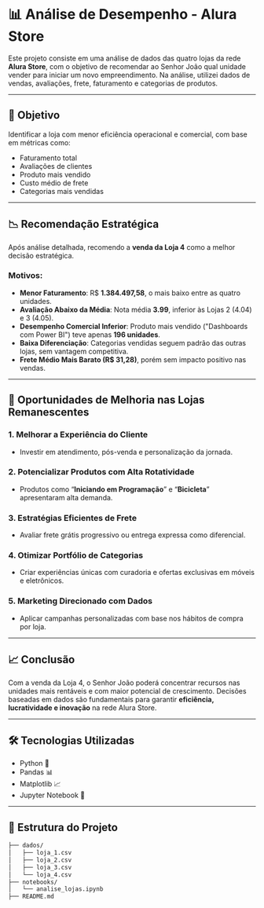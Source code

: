 # 📊 Análise de Desempenho - Alura Store

Este projeto consiste em uma análise de dados das quatro lojas da rede **Alura Store**, com o objetivo de recomendar ao Senhor João qual unidade vender para iniciar um novo empreendimento. Na análise, utilizei dados de vendas, avaliações, frete, faturamento e categorias de produtos.

---

## 🧠 Objetivo

Identificar a loja com menor eficiência operacional e comercial, com base em métricas como:

- Faturamento total
- Avaliações de clientes
- Produto mais vendido
- Custo médio de frete
- Categorias mais vendidas

---

## 📉 Recomendação Estratégica

Após análise detalhada, recomendo a **venda da Loja 4** como a melhor decisão estratégica.

### Motivos:

- **Menor Faturamento**: R$ **1.384.497,58**, o mais baixo entre as quatro unidades.
- **Avaliação Abaixo da Média**: Nota média **3.99**, inferior às Lojas 2 (4.04) e 3 (4.05).
- **Desempenho Comercial Inferior**: Produto mais vendido ("Dashboards com Power BI") teve apenas **196 unidades**.
- **Baixa Diferenciação**: Categorias vendidas seguem padrão das outras lojas, sem vantagem competitiva.
- **Frete Médio Mais Barato (R$ 31,28)**, porém sem impacto positivo nas vendas.

---

## 🚀 Oportunidades de Melhoria nas Lojas Remanescentes

### 1. Melhorar a Experiência do Cliente
- Investir em atendimento, pós-venda e personalização da jornada.

### 2. Potencializar Produtos com Alta Rotatividade
- Produtos como “**Iniciando em Programação**” e “**Bicicleta**” apresentaram alta demanda.

### 3. Estratégias Eficientes de Frete
- Avaliar frete grátis progressivo ou entrega expressa como diferencial.

### 4. Otimizar Portfólio de Categorias
- Criar experiências únicas com curadoria e ofertas exclusivas em móveis e eletrônicos.

### 5. Marketing Direcionado com Dados
- Aplicar campanhas personalizadas com base nos hábitos de compra por loja.

---

## 📈 Conclusão

Com a venda da Loja 4, o Senhor João poderá concentrar recursos nas unidades mais rentáveis e com maior potencial de crescimento. Decisões baseadas em dados são fundamentais para garantir **eficiência, lucratividade e inovação** na rede Alura Store.

---

## 🛠️ Tecnologias Utilizadas

- Python 🐍
- Pandas 📊
- Matplotlib 📈
- Jupyter Notebook 📓

---

## 📁 Estrutura do Projeto

```bash
├── dados/
│   ├── loja_1.csv
│   ├── loja_2.csv
│   ├── loja_3.csv
│   └── loja_4.csv
├── notebooks/
│   └── analise_lojas.ipynb
├── README.md

